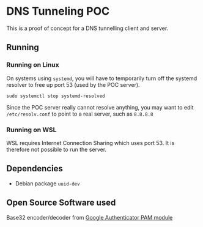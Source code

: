 # DNS Tunneling POC

This is a proof of concept for a DNS tunnelling client and server.

## Running

### Running on Linux

On systems using `systemd`, you will have to temporarily turn off the systemd resolver to free up port 53 (used by the POC server).

```shell
sudo systemctl stop systemd-resolved
```

Since the POC server really cannot resolve anything, you may want to edit `/etc/resolv.conf` to point to a real server, such as `8.8.8.8`

### Running on WSL

WSL requires Internet Connection Sharing which uses port 53. It is therefore not possible to run the server.


## Dependencies

- Debian package `uuid-dev`

## Open Source Software  used

Base32 encoder/decoder from [Google Authenticator PAM module](https://github.com/google/google-authenticator-libpam)
